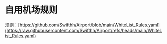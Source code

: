 # 自用机场规则
规则：[https://github.com/Swifthh/Airport/blob/main/WhiteList_Rules.yaml](https://raw.githubusercontent.com/Swifthh/Airport/refs/heads/main/WhiteList_Rules.yaml)

